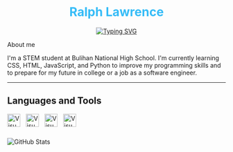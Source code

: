 <div align="center">
  <h1><span style="color: #36BCF7;">Ralph Lawrence</span></h1>
</div>

<p align="center">
  <a href="https://git.io/typing-svg"><img src="https://readme-typing-svg.demolab.com?font=&size=22&pause=1000&random=false&width=440&height=45&lines=Aspiring+Software+Engineer" alt="Typing SVG" /></a>
</p>

About me

I'm a STEM student at Bulihan National High School. I'm currently learning CSS, HTML, JavaScript, and Python to improve my programming skills and to prepare for my future in college or a job as a software engineer.

---

## Languages and Tools

<img align="left" alt="Visual Studio Code" width="30px" src="https://cdn.jsdelivr.net/gh/devicons/devicon@latest/icons/python/python-original.svg" style="padding-right:10px;" />
<img align="left" alt="Visual Studio Code" width="30px" src="https://cdn.jsdelivr.net/gh/devicons/devicon@latest/icons/javascript/javascript-original.svg" style="padding-right:10px;" />
<img align="left" alt="Visual Studio Code" width="30px" src="https://cdn.jsdelivr.net/gh/devicons/devicon@latest/icons/html5/html5-original.svg" style="padding-right:10px;" />
<img align="left" alt="Visual Studio Code" width="30px" src="https://cdn.jsdelivr.net/gh/devicons/devicon@latest/icons/css3/css3-original.svg" style="padding-right:10px;" />
<br/>

#

![GitHub Stats](https://github-readme-stats.vercel.app/api?username=wiesu&theme=default&show_icons=true&hide_border=true&count_private=true)
